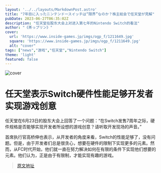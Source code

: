 ```yaml
---
layout: '../../layouts/MarkdownPost.astro'
title: "7年目に入ったニンテンドースイッチは“限界”なのか？株主総会で任天堂が見解"
pubDate: 2023-06-27T06:35:02Z
description: "任天堂在股东大会上对进入第七年的Nintendo Switch的看法"
author: "《茶っプリン》"
cover:
  url: 'https://www.inside-games.jp/imgs/ogp_f/1211649.jpg'
  square: 'https://www.inside-games.jp/imgs/ogp_f/1211649.jpg'
  alt: "cover"
tags: ["news","游戏","任天堂","Nintendo Switch"]
theme: 'light'
featured: false
---
```

![cover](https://www.inside-games.jp/imgs/ogp_f/1211649.jpg)

# 任天堂表示Switch硬件性能足够开发者实现游戏创意

任天堂在6月23日的股东大会上回答了一个问题：“在Switch发售7周年之际，硬件规格是否能够实现开发者所设想的游戏创意？请听取开发现场的声音。” 

首席执行官高桥伸也表示，从开发者的角度来看，Switch的性能足够了，没有问题。但是，由于开发者们总是很贪心，想要在硬件的限制下实现更多的元素。然而，从FC时代开始，他们就一直在努力解决如何在有限的条件下实现他们想要的元素。他们认为，正是由于有限制，才能实现有趣的游戏。

>[原文地址](https://www.inside-games.jp/article/2023/06/27/146836.html)  